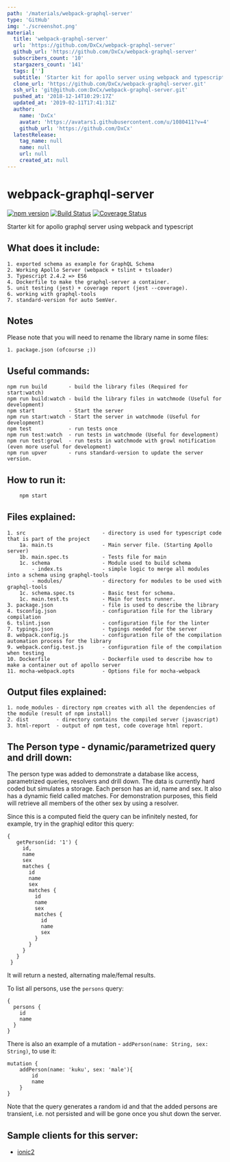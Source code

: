 ```yaml
---
path: '/materials/webpack-graphql-server'
type: 'GitHub'
img: './screenshot.png'
material:
  title: 'webpack-graphql-server'
  url: 'https://github.com/DxCx/webpack-graphql-server'
  github_url: 'https://github.com/DxCx/webpack-graphql-server'
  subscribers_count: '10'
  stargazers_count: '141'
  tags: ['']
  subtitle: 'Starter kit for apollo server using webpack and typescript'
  clone_url: 'https://github.com/DxCx/webpack-graphql-server.git'
  ssh_url: 'git@github.com:DxCx/webpack-graphql-server.git'
  pushed_at: '2018-12-14T10:29:17Z'
  updated_at: '2019-02-11T17:41:31Z'
  author:
    name: 'DxCx'
    avatar: 'https://avatars1.githubusercontent.com/u/1080411?v=4'
    github_url: 'https://github.com/DxCx'
  latestRelease:
    tag_name: null
    name: null
    url: null
    created_at: null
---
```

# webpack-graphql-server

[![npm version](https://badge.fury.io/js/webpack-graphql-server.svg)](https://badge.fury.io/js/webpack-graphql-server) [![Build Status](https://travis-ci.org/DxCx/webpack-graphql-server.svg?branch=master)](https://travis-ci.org/DxCx/webpack-graphql-server) [![Coverage Status](https://coveralls.io/repos/github/DxCx/webpack-graphql-server/badge.svg?branch=master)](https://coveralls.io/github/DxCx/webpack-graphql-server?branch=master)

Starter kit for apollo graphql server using webpack and typescript

What does it include:
----
    1. exported schema as example for GraphQL Schema
    2. Working Apollo Server (webpack + tslint + tsloader)
    3. Typescript 2.4.2 => ES6
    4. Dockerfile to make the graphql-server a container.
    5. unit testing (jest) + coverage report (jest --coverage).
    6. working with graphql-tools
    7. standard-version for auto SemVer.

Notes
----
Please note that you will need to rename the library name in some files:

    1. package.json (ofcourse ;))

Useful commands:
----
    npm run build       - build the library files (Required for start:watch)
    npm run build:watch - build the library files in watchmode (Useful for development)
    npm start           - Start the server
    npm run start:watch - Start the server in watchmode (Useful for development)
    npm test            - run tests once
    npm run test:watch  - run tests in watchmode (Useful for development)
    npm run test:growl  - run tests in watchmode with growl notification (even more useful for development)
    npm run upver       - runs standard-version to update the server version.

How to run it:
----
```bash
    npm start
```

Files explained:
----
    1. src                         - directory is used for typescript code that is part of the project
        1a. main.ts                - Main server file. (Starting Apollo server)
        1b. main.spec.ts           - Tests file for main
        1c. schema                 - Module used to build schema
            - index.ts             - simple logic to merge all modules into a schema using graphql-tools
            - modules/             - directory for modules to be used with graphql-tools
        1c. schema.spec.ts         - Basic test for schema.
        1c. main.test.ts           - Main for tests runner.
    3. package.json                - file is used to describe the library
    4. tsconfig.json               - configuration file for the library compilation
    6. tslint.json                 - configuration file for the linter
    7. typings.json                - typings needed for the server
    8. webpack.config.js           - configuration file of the compilation automation process for the library
    9. webpack.config.test.js      - configuration file of the compilation when testing
    10. Dockerfile                 - Dockerfile used to describe how to make a container out of apollo server
    11. mocha-webpack.opts         - Options file for mocha-webpack

Output files explained:
----
    1. node_modules - directory npm creates with all the dependencies of the module (result of npm install)
    2. dist         - directory contains the compiled server (javascript)
    3. html-report  - output of npm test, code coverage html report.

The Person type - dynamic/parametrized query and drill down:
----
The person type was added to demonstrate a database like access, parametrized queries, resolvers and drill down.
The data is currently hard coded but simulates a storage. Each person has an id, name and sex. It also has a dynamic
field called matches. For demonstration purposes, this field will retrieve all members of the other sex by using a
resolver.

Since this is a computed field the query can be infinitely nested, for example, try in the graphiql editor this query:

    {
       getPerson(id: '1') {
         id,
         name
         sex
         matches {
           id
           name
           sex
           matches {
             id
             name
             sex
             matches {
               id
               name
               sex
             }
           }
         }
       }
     }

It will return a nested, alternating male/femal results.

To list all persons, use the `persons` query:

    {
      persons {
        id
        name
      }
    }

There is also an example of a mutation - `addPerson(name: String, sex: String)`, to use it:

    mutation {
        addPerson(name: 'kuku', sex: 'male'){
            id
            name
        }
    }

Note that the query generates a random id and that the added persons are transient,
i.e. not persisted and will be gone once you shut down the server.

Sample clients for this server:
----
* [ionic2](https://github.com/philipbrack/ionic2-apollo-simple)
